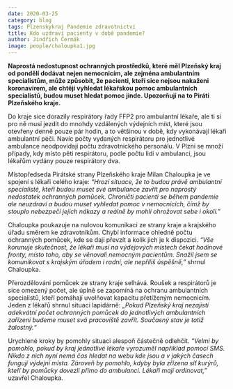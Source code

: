 ```yaml
---
date: 2020-03-25
category: blog
tags: Plzenskykraj Pandemie zdravotnictví
title: Kdo uzdraví pacienty v době pandemie?
author: Jindřich Čermák
image: people/chaloupka1.jpg
---
```

**Naprostá nedostupnost ochranných prostředků, které měl Plzeňský kraj od pondělí dodávat nejen nemocnicím, ale zejména ambulantním specialistům, může způsobit, že pacienti, kteří sice nejsou nakaženi koronavirem, ale chtějí vyhledat lékařskou pomoc ambulantních specialistů, budou muset hledat pomoc jinde. Upozorňují na to Piráti Plzeňského kraje.**

Do kraje sice dorazily respirátory řady FFP2 pro ambulantní lékaře, ale ti si pro ně musí jezdit do mnohdy vzdálených výdejních míst, které jsou otevřeny denně pouze pár hodin, a to většinou v době, kdy vykonávají lékaři ambulantní péči. Navíc počty vydaných respirátoru pro jednotlivé ambulance neodpovídají počtu zdravotnického personálu. V Plzni se množí případy, kdy místo pěti respirátoru, podle počtu lidi v ambulanci, jsou lékařům vydány pouze respirátory dva.

Místopředseda Pirátské strany Plzeňského kraje Milan Chaloupka je ve spojení s lékaři celého kraje: *“Hrozí situace, že to budou právě ambulantní specialisté, kteří budou muset své ambulance zavřít pro naprostý nedostatek ochranných pomůcek. Chroničtí pacienti se během pandemie ale neuzdraví a budou muset vyhledat pomoc v nemocnicích, čímž by stouplo nebezpečí jejich nákazy a reálně by mohli ohrožovat sebe i okolí.”*

Chaloupka poukazuje na nulovou komunikaci ze strany kraje a krajského úřadu směrem ke zdravotníkům. Chybí informace ohledně počtu ochranných pomůcek, kde se dají převzít a kolik jich je k dispozici. *“Vše korunuje skutečnost, že lékaři musí na výdejových místech čekat hodinové fronty, místo toho, aby se věnovali nemocným pacientům. Snažil jsem se komunikovat s krajským úřadem i radní, ale nepříliš úspěšně,”* shrnul Chaloupka.

Přerozdělování pomůcek ze strany kraje selhává. Roušek a respirátorů je sice omezený počet, ale úplně se zapomíná na ochranu ambulantních specialistů, kteří pomáhají uvolňovat kapacitu přetíženým nemocnicím. Jeden z lékařů shrnul situaci lapidárně: *„Pokud Plzeňský kraj nezajistí adekvátní počet ochranných pomůcek do jednotlivých ambulantních zařízení budeme muset svá pracoviště zavřít. Současný stav je totiž žalostný.“*

Urychlené kroky by pomohly situaci alespoň částečně odlehčit. *“Velmi by pomohlo, pokud by kraj jednotlivé lékaře vyrozuměl například pomocí SMS. Nikdo z nich nyní nemá čas hledat na webu kde jsou a v jakých časech fungují výdejní místa. Zároveň by pomohlo, kdyby byla zřízena síť kurýrů, kteří by pomůcky dovezli přímo do ambulancí. Lékaři mají ordinovat,”* uzavřel Chaloupka.
